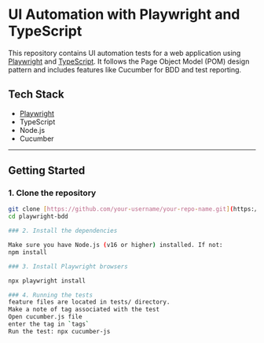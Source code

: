 # UI Automation with Playwright and TypeScript

This repository contains UI automation tests for a web application using [Playwright](https://playwright.dev/) and [TypeScript](https://www.typescriptlang.org/). It follows the Page Object Model (POM) design pattern and includes features like Cucumber for BDD and test reporting.

## Tech Stack

- [Playwright](https://playwright.dev/)
- TypeScript
- Node.js
- Cucumber
  
---

## Getting Started

### 1. Clone the repository

```bash
git clone [https://github.com/your-username/your-repo-name.git](https://github.com/kushalbhardwaj360/playwright-bdd.git)
cd playwright-bdd

### 2. Install the dependencies

Make sure you have Node.js (v16 or higher) installed. If not:
npm install

### 3. Install Playwright browsers

npx playwright install

### 4. Running the tests
feature files are located in tests/ directory.
Make a note of tag associated with the test
Open cucumber.js file
enter the tag in `tags`
Run the test: npx cucumber-js
